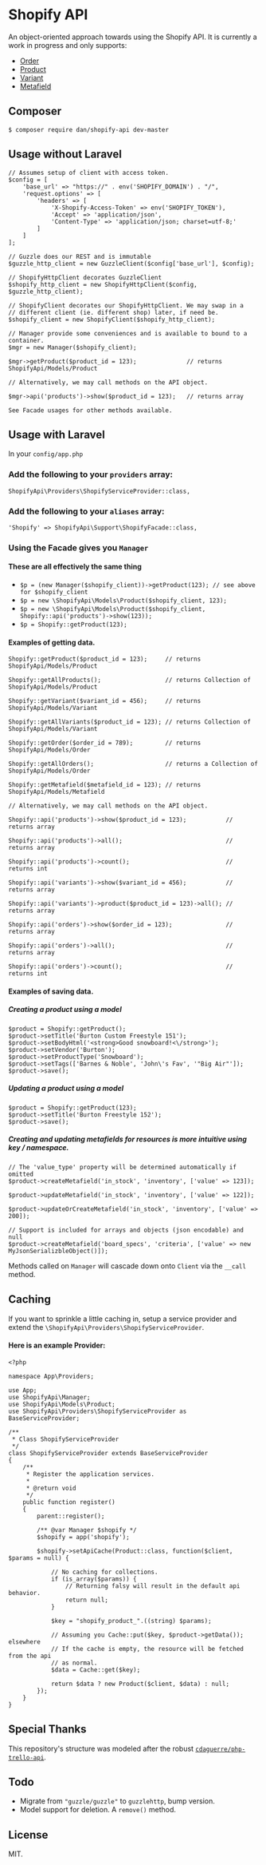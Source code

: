 # Shopify API

An object-oriented approach towards using the Shopify API. It is currently a work in progress and only supports:

* [Order](https://help.shopify.com/api/reference/order)
* [Product](https://help.shopify.com/api/reference/product)
* [Variant](https://help.shopify.com/api/reference/product_variant)
* [Metafield](https://help.shopify.com/api/reference/metafield)

## Composer

    $ composer require dan/shopify-api dev-master
    
## Usage without Laravel

```
// Assumes setup of client with access token.
$config = [
    'base_url' => "https://" . env('SHOPIFY_DOMAIN') . "/",
    'request.options' => [
        'headers' => [
            'X-Shopify-Access-Token' => env('SHOPIFY_TOKEN'),
            'Accept' => 'application/json',
            'Content-Type' => 'application/json; charset=utf-8;'
        ]
    ]
];

// Guzzle does our REST and is immutable
$guzzle_http_client = new GuzzleClient($config['base_url'], $config);

// ShopifyHttpClient decorates GuzzleClient
$shopify_http_client = new ShopifyHttpClient($config, $guzzle_http_client);

// ShopifyClient decorates our ShopifyHttpClient. We may swap in a
// different client (ie. different shop) later, if need be.
$shopify_client = new ShopifyClient($shopify_http_client);

// Manager provide some conveniences and is available to bound to a container.
$mgr = new Manager($shopify_client);

$mgr->getProduct($product_id = 123);              // returns ShopifyApi/Models/Product

// Alternatively, we may call methods on the API object.

$mgr->api('products')->show($product_id = 123);   // returns array

See Facade usages for other methods available.
```

## Usage with Laravel

In your `config/app.php`

### Add the following to your `providers` array:

    ShopifyApi\Providers\ShopifyServiceProvider::class,
    
### Add the following to your `aliases` array:

    'Shopify' => ShopifyApi\Support\ShopifyFacade::class,
    
### Using the Facade gives you `Manager`

#### These are all effectively the same thing

* `$p = (new Manager($shopify_client))->getProduct(123); // see above for $shopify_client`
* `$p = new \ShopifyApi\Models\Product($shopify_client, 123);`
* `$p = new \ShopifyApi\Models\Product($shopify_client, Shopify::api('products')->show(123));`
* `$p = Shopify::getProduct(123);`

#### Examples of getting data.

```
Shopify::getProduct($product_id = 123);     // returns ShopifyApi/Models/Product

Shopify::getAllProducts();                  // returns Collection of ShopifyApi/Models/Product

Shopify::getVariant($variant_id = 456);     // returns ShopifyApi/Models/Variant

Shopify::getAllVariants($product_id = 123); // returns Collection of ShopifyApi/Models/Variant

Shopify::getOrder($order_id = 789);         // returns ShopifyApi/Models/Order

Shopify::getAllOrders();                    // returns a Collection of ShopifyApi/Models/Order

Shopify::getMetafield($metafield_id = 123); // returns ShopifyApi/Models/Metafield

// Alternatively, we may call methods on the API object.

Shopify::api('products')->show($product_id = 123);           // returns array

Shopify::api('products')->all();                             // returns array

Shopify::api('products')->count();                           // returns int

Shopify::api('variants')->show($variant_id = 456);           // returns array

Shopify::api('variants')->product($product_id = 123)->all(); // returns array

Shopify::api('orders')->show($order_id = 123);               // returns array

Shopify::api('orders')->all();                               // returns array

Shopify::api('orders')->count();                             // returns int
```

#### Examples of saving data.

##### Creating a product using a model

```
$product = Shopify::getProduct();
$product->setTitle('Burton Custom Freestyle 151');
$product->setBodyHtml('<strong>Good snowboard!<\/strong>');
$product->setVendor('Burton');
$product->setProductType('Snowboard');
$product->setTags(['Barnes & Noble', 'John\'s Fav', '"Big Air"']);
$product->save();
```

##### Updating a product using a model

```
$product = Shopify::getProduct(123);
$product->setTitle('Burton Freestyle 152');
$product->save();
```

##### Creating and updating metafields for resources is more intuitive using key / namespace.

```
// The 'value_type' property will be determined automatically if omitted
$product->createMetafield('in_stock', 'inventory', ['value' => 123]); 

$product->updateMetafield('in_stock', 'inventory', ['value' => 122]);

$product->updateOrCreateMetafield('in_stock', 'inventory', ['value' => 200]);

// Support is included for arrays and objects (json encodable) and null
$product->createMetafield('board_specs', 'criteria', ['value' => new MyJsonSerializbleObject()]);
```

Methods called on `Manager` will cascade down onto `Client` via the `__call` method.

## Caching

If you want to sprinkle a little caching in, setup a service provider and extend the `\ShopifyApi\Providers\ShopifyServiceProvider`.

#### Here is an example Provider:

```
<?php

namespace App\Providers;

use App;
use ShopifyApi\Manager;
use ShopifyApi\Models\Product;
use ShopifyApi\Providers\ShopifyServiceProvider as BaseServiceProvider;

/**
 * Class ShopifyServiceProvider
 */
class ShopifyServiceProvider extends BaseServiceProvider
{
    /**
     * Register the application services.
     *
     * @return void
     */
    public function register()
    {
        parent::register();

        /** @var Manager $shopify */
        $shopify = app('shopify');

        $shopify->setApiCache(Product::class, function($client, $params = null) {

            // No caching for collections.
            if (is_array($params)) {
                // Returning falsy will result in the default api behavior.
                return null;
            }
            
            $key = "shopify_product_".((string) $params);
            
            // Assuming you Cache::put($key, $product->getData()); elsewhere
            // If the cache is empty, the resource will be fetched from the api
            // as normal.
            $data = Cache::get($key);
            
            return $data ? new Product($client, $data) : null;
        });
    }
}
```

## Special Thanks

This repository's structure was modeled after the robust [`cdaguerre/php-trello-api`](https://github.com/cdaguerre/php-trello-api).

## Todo

* Migrate from `"guzzle/guzzle"` to `guzzlehttp`, bump version.
* Model support for deletion. A `remove()` method.

## License

MIT.